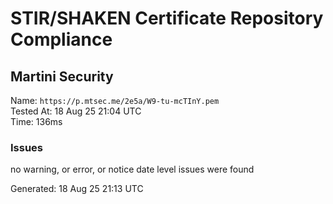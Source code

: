 # STIR/SHAKEN Certificate Repository Compliance

## Martini Security

Name: `https://p.mtsec.me/2e5a/W9-tu-mcTInY.pem`\
Tested At: 18 Aug 25 21:04 UTC\
Time: 136ms

### Issues

no warning, or error, or notice date level issues were found

Generated: 18 Aug 25 21:13 UTC